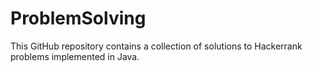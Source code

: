 # ProblemSolving
This GitHub repository contains a collection of solutions to Hackerrank problems implemented in Java.
